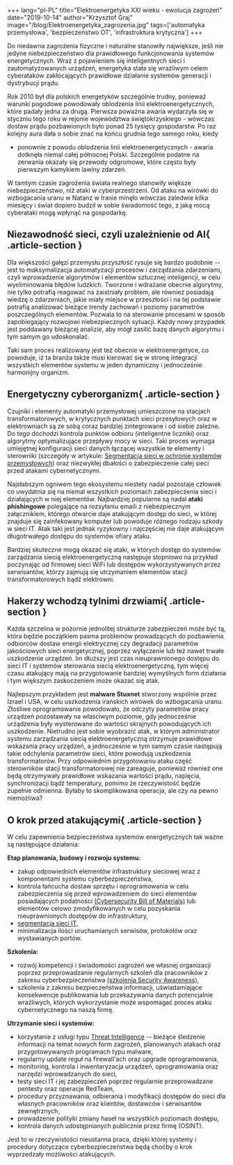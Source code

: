 +++
lang="pl-PL"
title="Elektroenergetyka XXI wieku - ewolucja zagrożeń"
date="2019-10-14"
author="Krzysztof Graj"
image="/blog/Elektroenergetyka_zagrozenia.jpg"
tags=['automatyka przemysłowa', 'bezpieczeństwo OT', 'infrastruktura krytyczna']
+++

Do niedawna zagrożenia fizyczne i naturalne stanowiły największe, jeśli
nie jedyne niebezpieczeństwo dla prawidłowego funkcjonowania systemów
energetycznych. Wraz z pojawieniem się inteligentnych sieci i
zautomatyzowanych urządzeń, energetyka stała się wrażliwym celem
cyberataków zakłócających prawidłowe działanie systemów generacji i
dystrybucji prądu.

Rok 2010 był dla polskich energetyków szczególnie trudny, ponieważ
warunki pogodowe powodowały oblodzenia linii elektroenergetycznych,
które padały jedna za drugą. Pierwsza poważna awaria wydarzyła się w
styczniu tego roku w rejonie województwa świętokrzyskiego - wówczas
dostaw prądu pozbawionych było ponad 25 tysięcy gospodarstw. Po raz
kolejny aura dała o sobie znać na końcu grudnia tego samego roku, kiedy
- ponownie z powodu oblodzenia linii elektroenergetycznych - awaria
dotknęła niemal całej północnej Polski. Szczególnie podatne na zerwania
okazały się przewody odgromowe, które często były pierwszym kamykiem
lawiny zdarzeń.

W tamtym czasie zagrożenia świata realnego stanowiły większe
niebezpieczeństwo, niż ataki w cyberprzestrzeni. Od ataku na wirówki do
wzbogacania uranu w Natanz w Iranie minęło wówczas zaledwie kilka
miesięcy i świat dopiero budził w sobie świadomość tego, z jaką mocą
cyberataki mogą wpłynąć na gospodarkę.

## Niezawodność sieci, czyli uzależnienie od AI{ .article-section }

Dla większości gałęzi przemysłu przyszłość rysuje się bardzo podobnie --
jest to maksymalizacja automatyzacji procesów i zarządzania zdarzeniami,
czyli wprowadzenie algorytmów i elementów sztucznej inteligencji, w celu
wyeliminowania błędów ludzkich. Tworzone i wdrażane obecnie algorytmy,
nie tylko potrafią reagować na zaistniały problem, ale również posiadają
wiedzę o zdarzeniach, jakie miały miejsce w przeszłości i na tej
podstawie potrafią analizować bieżące trendy zachowań i poziomy
parametrów poszczególnych elementów. Pozwala to na sterowanie procesami
w sposób zapobiegający rozwojowi niebezpiecznych sytuacji. Każdy nowy
przypadek jest poddawany bieżącej analizie, aby mógł zasilić bazę danych
algorytmu i tym samym go udoskonalać.

Taki sam proces realizowany jest też obecnie w elektroenergetyce, co
powoduje, iż ta branża także musi kierować się w stronę integracji
wszystkich elementów systemu w jeden dynamiczny i jednocześnie
harmonijny organizm.

## Energetyczny cyberorganizm{ .article-section }

Czujniki i elementy automatyki przemysłowej umieszczone na stacjach
transformatorowych, w krytycznych punktach sieci przesyłowych oraz w
elektrowniach są ze sobą coraz bardziej zintegrowane i od siebie
zależne. Do tego dochodzi kontrola punktów odbioru (inteligentne
liczniki) oraz algorytmy optymalizujące przepływy mocy w sieci. Taki
proces wymaga umiejętnej konfiguracji sieci danych łączącej wszystkie te
elementy i sterowniki (szczegóły w artykule: [Segmentacja sieci w ochronie systemów przemysłowych](https://seqred.pl/segmentacja-sieci-ot/)) oraz niezwykłej
dbałości o zabezpieczenie całej sieci przed atakami cybernetycznymi.

Najsłabszym ogniwem tego ekosystemu niestety nadal pozostaje człowiek co
uwydatnia się na niemal wszystkich poziomach zabezpieczenia sieci i
działających w niej elementów. Najbardziej popularne są nadal **ataki
phishingowe** polegające na rozsyłaniu emaili z niebezpiecznym
załącznikiem, którego otwarcie daje atakującym dostęp do sieci, w której
znajduje się zainfekowany komputer lub powoduje różnego rodzaju szkody w
sieci IT. Atak taki jest jednak ryzykowny i najczęściej nie daje
atakującym długotrwałego dostępu do systemów ofiary ataku.

Bardziej skuteczne mogą okazać się ataki, w których dostęp do systemów
zarządzania siecią elektroenergetyczną następuje stopniowo na przykład
poczynając od firmowej sieci WiFi lub dostępów wykorzystywanych przez
serwisantów, którzy zajmują się utrzymaniem elementów stacji
transformatorowych bądź elektrowni.

## Hakerzy wchodzą tylnimi drzwiami{ .article-section }

Każda szczelina w pozornie jednolitej strukturze zabezpieczeń może być
tą, która będzie początkiem pasma problemów prowadzących do pozbawienia
odbiorców dostaw energii elektrycznej czy degradacji parametrów
jakościowych sieci energetycznej, poprzez wyłączenie lub też nawet
trwałe uszkodzenie urządzeń. Im dłuższy jest czas nieuprawnionego
dostępu do sieci IT i systemów sterowania siecią elektroenergetyczną,
tym więcej czasu atakujący mają na przygotowanie bardziej wymyślnych
form działania i tym większym zaskoczeniem może okazać się atak.

Najlepszym przykładem jest **malware Stuxnet** stworzony wspólnie przez
Izrael i USA, w celu uszkodzenia irańskich wirówek do wzbogacania uranu.
Złośliwe oprogramowanie powodowało, że odczyty parametrów pracy urządzeń
pozostawały na właściwym poziomie, gdy jednocześnie urządzenia były
wysterowane do wartości skrajnych powodujących ich uszkodzenie.
Nietrudno jest sobie wyobrazić atak, w którym administrator systemu
zarządzania siecią elektroenergetyczną otrzymuje prawidłowe wskazania
pracy urządzeń, a jednocześnie w tym samym czasie następują takie
odchylenia parametrów sieci, które powodują uszkodzenia transformatorów.
Przy odpowiednim przygotowaniu ataku część sterowników stacji
transformatorowej nie zareaguje, ponieważ również one będą otrzymywały
prawidłowe wskazania wartości prądu, napięcia, synchronizacji bądź
temperatury, pomimo że rzeczywistość będzie zupełnie odmienna. Byłaby to
skomplikowana operacja, ale czy na pewno niemożliwa?

## O krok przed atakującymi{ .article-section }

W celu zapewnienia bezpieczeństwa systemów energetycznych tak ważne są
następujące działania:

**Etap planowania, budowy i rozwoju systemu:**

-   zakup odpowiednich elementów infrastruktury sieciowej wraz z
    komponentami systemu cyberbezpieczeństwa,
-   kontrola łańcucha dostaw sprzętu i oprogramowania w celu
    zabezpieczenia się przed wprowadzeniem do sieci elementów
    posiadających podatności [(Cybersecurity Bill of
    Materials)](https://seqred.pl/cbom/) lub elementów celowo
    zmodyfikowanych w celu pozyskania nieuprawnionych dostępów do
    infrastruktury,
-   [segmentacja sieci IT,](https://seqred.pl/segmentacja-sieci-ot/)
-   minimalizacja ilości uruchamianych serwisów, protokołów oraz
    wystawianych portów.

**Szkolenia:**

-   rozwój kompetencji i świadomości zagrożeń we własnej organizacji
    poprzez przeprowadzanie regularnych szkoleń dla pracowników z
    zakresu cyberbezpieczeństwa [(szkolenia Security
    Awareness),](https://seqred.pl/cyberbezpieczenstwo-systemow-przemyslowych/)
-   szkolenia z zakresu bezpieczeństwa informacji, uświadamiające
    konsekwencje publikowania lub przekazywania danych potencjalnie
    wrażliwych, których wykorzystanie może wspomagać proces ataku
    cybernetycznego na naszą firmę.

**Utrzymanie sieci i systemów:**

-   korzystanie z usługi typu [Threat
    Intelligence](https://seqred.pl/threat-intelligence/) -- bieżące
    śledzenie informacji na temat nowych form zagrożeń, planowanych
    atakach oraz przygotowywanych programach typu malware,
-   regularny update reguł na firewall'ach oraz upgrade oprogramowania,
-   monitoring, kontrola i inwentaryzacja urządzeń, oprogramowania oraz
    narzędzi wprowadzanych do sieci,
-   testy sieci IT i jej zabezpieczeń poprzez regularnie przeprowadzane
    pentesty oraz operacje RedTeam,
-   procedury przyznawania, odbierania i modyfikacji dostępów do sieci
    dla własnych pracowników oraz klientów, dostawców i serwisantów
    zewnętrznych,
-   prowadzenie polityki zmiany haseł na wszystkich poziomach dostępu,
-   kontrola danych udostępnianych publicznie przez firmę (OSINT).

Jest to w rzeczywistości nieustanna praca, dzięki której systemy i
procedury dotyczące cyberbezpieczeństwa będą choćby o krok wyprzedzały
możliwości atakujących.